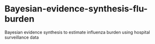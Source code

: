 # Bayesian-evidence-synthesis-flu-burden
Bayesian evidence synthesis to estimate influenza burden using hospital surveillance data
